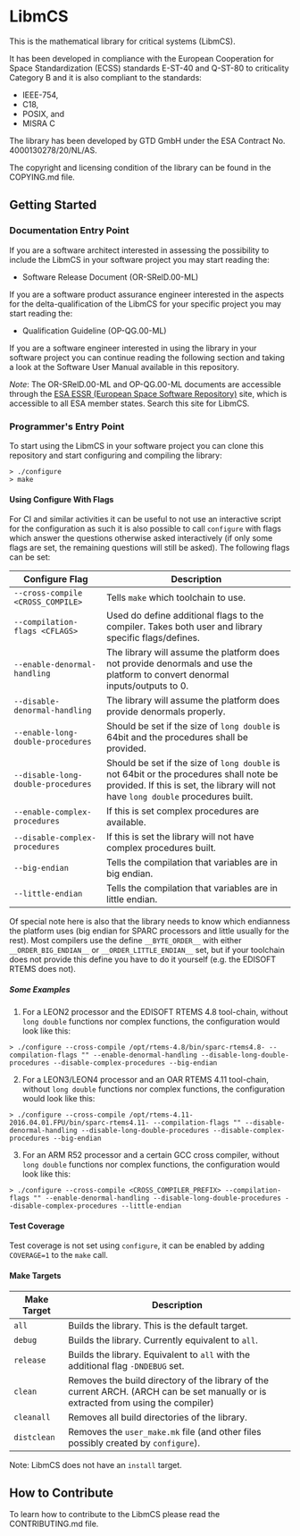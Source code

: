 # LibmCS

This is the mathematical library for critical systems (LibmCS).

It has been developed in compliance with the European Cooperation for Space Standardization (ECSS) standards E-ST-40 and Q-ST-80 to criticality Category B and it is also compliant to the standards:

- IEEE-754,
- C18,
- POSIX, and
- MISRA C

The library has been developed by GTD GmbH under the ESA Contract No. 4000130278/20/NL/AS.

The copyright and licensing condition of the library can be found in the COPYING.md file.


## Getting Started

### Documentation Entry Point

If you are a software architect interested in assessing the possibility to include the LibmCS in your software project you may start reading the:

- Software Release Document (OR-SRelD.00-ML)

If you are a software product assurance engineer interested in the aspects for the delta-qualification of the LibmCS for your specific project you may start reading the:

- Qualification Guideline (OP-QG.00-ML)

If you are a software engineer interested in using the library in your software project you can continue reading the following section and taking a look at the Software User Manual available in this repository.

*Note*: The OR-SRelD.00-ML and OP-QG.00-ML documents are accessible through the [ESA ESSR (European Space Software Repository)](https://essr.esa.int/) site, which is accessible to all ESA member states. Search this site for LibmCS.

### Programmer's Entry Point

To start using the LibmCS in your software project you can clone this repository and start configuring and compiling the library:

```
> ./configure
> make
```

#### Using Configure With Flags

For CI and similar activities it can be useful to not use an interactive script for the configuration as such it is also possible to call `configure` with flags which answer the questions otherwise asked interactively (if only some flags are set, the remaining questions will still be asked). The following flags can be set:

| Configure Flag                     | Description                                                                                                                                                                 |
|------------------------------------|-----------------------------------------------------------------------------------------------------------------------------------------------------------------------------|
| `--cross-compile <CROSS_COMPILE>`  | Tells `make` which toolchain to use.                                                                                                                                        |
| `--compilation-flags <CFLAGS>`     | Used do define additional flags to the compiler. Takes both user and library specific flags/defines.                                                                        |
| `--enable-denormal-handling`       | The library will assume the platform does not provide denormals and use the platform to convert denormal inputs/outputs to 0.                                               |
| `--disable-denormal-handling`      | The library will assume the platform does provide denormals properly.                                                                                                       |
| `--enable-long-double-procedures`  | Should be set if the size of `long double` is 64bit and the procedures shall be provided.                                                                                   |
| `--disable-long-double-procedures` | Should be set if the size of `long double` is not 64bit or the procedures shall note be provided. If this is set, the library will not have `long double` procedures built. |
| `--enable-complex-procedures`      | If this is set complex procedures are available.                                                                                                                            |
| `--disable-complex-procedures`     | If this is set the library will not have complex procedures built.                                                                                                          |
| `--big-endian`                     | Tells the compilation that variables are in big endian.                                                                                                                     |
| `--little-endian`                  | Tells the compilation that variables are in little endian.                                                                                                                  |

Of special note here is also that the library needs to know which endianness the platform uses (big endian for SPARC processors and little usually for the rest). Most compilers use the define `__BYTE_ORDER__` with either `__ORDER_BIG_ENDIAN__` or `__ORDER_LITTLE_ENDIAN__` set, but if your toolchain does not provide this define you have to do it yourself (e.g. the EDISOFT RTEMS does not).

##### Some Examples

1. For a LEON2 processor and the EDISOFT RTEMS 4.8 tool-chain, without `long double` functions nor complex functions, the configuration would look like this:

```
> ./configure --cross-compile /opt/rtems-4.8/bin/sparc-rtems4.8- --compilation-flags "" --enable-denormal-handling --disable-long-double-procedures --disable-complex-procedures --big-endian
```

2. For a LEON3/LEON4 processor and an OAR RTEMS 4.11 tool-chain, without `long double` functions nor complex functions, the configuration would look like this:

```
> ./configure --cross-compile /opt/rtems-4.11-2016.04.01.FPU/bin/sparc-rtems4.11- --compilation-flags "" --disable-denormal-handling --disable-long-double-procedures --disable-complex-procedures --big-endian
```

3. For an ARM R52 processor and a certain GCC cross compiler,  without `long double` functions nor complex functions, the configuration would look like this:

```
> ./configure --cross-compile <CROSS_COMPILER_PREFIX> --compilation-flags "" --enable-denormal-handling --disable-long-double-procedures --disable-complex-procedures --little-endian
```


#### Test Coverage

Test coverage is not set using `configure`, it can be enabled by adding `COVERAGE=1` to the `make` call.

#### Make Targets

| Make Target | Description                                                                                                                        |
|-------------|------------------------------------------------------------------------------------------------------------------------------------|
| `all`       | Builds the library. This is the default target.                                                                                    |
| `debug`     | Builds the library. Currently equivalent to `all`.                                                                                 |
| `release`   | Builds the library. Equivalent to `all` with the additional flag `-DNDEBUG` set.                                                   |
| `clean`     | Removes the build directory of the library of the current ARCH. (ARCH can be set manually or is extracted from using the compiler) |
| `cleanall`  | Removes all build directories of the library.                                                                                      |
| `distclean` | Removes the `user_make.mk` file (and other files possibly created by `configure`).                                                 |

Note: LibmCS does not have an `install` target.

## How to Contribute

To learn how to contribute to the LibmCS please read the CONTRIBUTING.md file.
